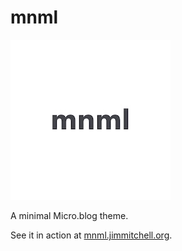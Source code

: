# mnml

![mnml](icon.jpg)

A minimal Micro.blog theme.

See it in action at [mnml.jimmitchell.org](https://mnml.jimmitchell.org).